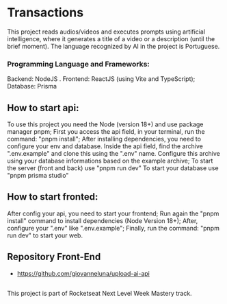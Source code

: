 # Transactions

This project reads audios/videos and executes prompts using artificial intelligence, where it generates a title of a video or a description (until the brief moment).
The language recognized by AI in the project is Portuguese.

### Programming Language and Frameworks:

Backend: NodeJS .
Frontend: ReactJS (using Vite and TypeScript);
Database: Prisma

## How to start api:

To use this project you need the Node (version 18+) and use package manager pnpm;
First you access the api field, in your terminal, run the command: "pnpm install";
After installing dependencies, you need to configure your env and database. Inside the api field, find the archive ".env.example" and clone this using the ".env" name. Configure this archive using your database informations based on the example archive;
To start the server (front and back) use "pnpm run dev"
To start your database use "pnpm prisma studio"

## How to start fronted:

After config your api, you need to start your frontend;
Run again the "pnpm install" command to install dependencies (Node Version 18+);
After, configure your ".env" like ".env.example";
Finally, run the command: "pnpm run dev" to start your web.

## Repository Front-End

- https://github.com/giovanneluna/upload-ai-api

##

This project is part of Rocketseat Next Level Week Mastery track.
